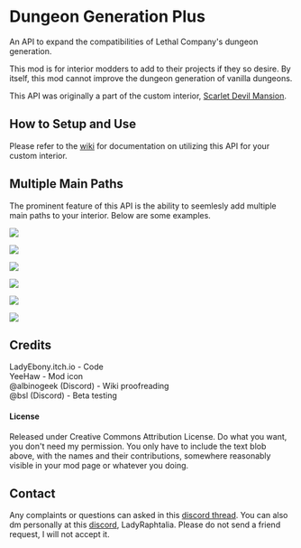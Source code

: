 # Dungeon Generation Plus

An API to expand the compatibilities of Lethal Company's dungeon generation.

This mod is for interior modders to add to their projects if they so desire. By itself, this mod cannot improve the dungeon generation of vanilla dungeons.

This API was originally a part of the custom interior, [Scarlet Devil Mansion](https://thunderstore.io/c/lethal-company/p/Alice/ScarletDevilMansion/).

## How to Setup and Use
Please refer to the [wiki](https://git.touhou.dev/Raphtalia/DungeonGenerationPlus_LethalCompany_Mod/wiki) for documentation on utilizing this API for your custom interior.

## Multiple Main Paths

The prominent feature of this API is the ability to seemlesly add multiple main paths to your interior. Below are some examples.

![](https://i.imgur.com/XvygIZx.png)

![](https://i.imgur.com/GKZVqOa.png)

![](https://i.imgur.com/nN5Zz5e.png)

![](https://i.imgur.com/ogrUKAI.png)

![](https://i.imgur.com/IRjMb9V.png)

![](https://i.imgur.com/URTcLNF.png)

## Credits

LadyEbony.itch.io - Code\
YeeHaw - Mod icon\
@albinogeek (Discord) - Wiki proofreading\
@bsl (Discord) - Beta testing

#### License

Released under Creative Commons Attribution License. Do what you want, you don't need my permission. You only have to include the text blob above, with the names and their contributions, somewhere reasonably visible in your mod page or whatever you doing.

## Contact

Any complaints or questions can asked in this [discord thread](https://discord.com/channels/1168655651455639582/1268936081106141318). You can also dm personally at this [discord](https://discord.gg/M7aZKP9Qvc), LadyRaphtalia. Please do not send a friend request, I will not accept it.

